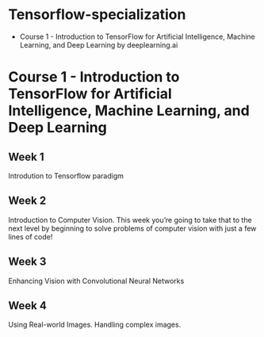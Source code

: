 # Tensorflow-specialization

- Course 1 - Introduction to TensorFlow for Artificial Intelligence, Machine Learning, and Deep Learning by deeplearning.ai

# Course 1 - Introduction to TensorFlow for Artificial Intelligence, Machine Learning, and Deep Learning
## Week 1

Introdution to Tensorflow paradigm

## Week 2

Introduction to Computer Vision. This week you’re going to take that to the next level by beginning to solve problems of computer vision with just a few lines of code! 

## Week 3

Enhancing Vision with Convolutional Neural Networks

## Week 4

Using Real-world Images. Handling complex images.








